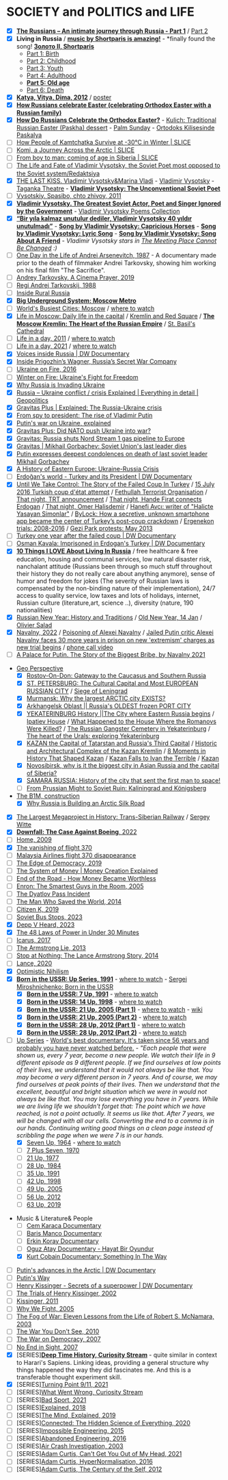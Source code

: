 # SOCIETY and POLITICS and LIFE
- [x] [**The Russians – An intimate journey through Russia - Part 1**](https://www.youtube.com/watch?v=qfuDZEQjro8) / [Part 2](https://www.youtube.com/watch?v=z35dX3EEGko)
- [x] **Living in Russia** / [**music by Shortparis is amazing!**](https://www.youtube.com/watch?v=3cO58tL1CUw&t=1224s) - *finally found the song! [**Золото II, Shortparis**](https://www.youtube.com/watch?v=7BlvIB0jafA)
     - [Part 1: Birth](https://youtu.be/3cO58tL1CUw) 
     - [Part 2: Childhood](https://youtu.be/4IG4eVdhbxI)
     - [Part 3: Youth](https://youtu.be/sRIiTk1nR78)
     - [Part 4: Adulthood](https://youtu.be/he8FGw9e-pc)
     - [**Part 5: Old age**](https://youtu.be/SAnWF6yTaWQ)
     - [Part 6: Death](https://youtu.be/bQN420LIwrc)
- [x] [**Katya, Vitya, Dima, 2012**](https://www.imdb.com/video/vi2836900121/) / [poster](https://nataliaantonova.com/2012/04/18/poster-for-katya-vitya-dima/)
- [x] [**How Russians celebrate Easter (celebrating Orthodox Easter with a Russian family)**](https://www.youtube.com/watch?v=hhFyCJGXNto)
- [x] [**How Do Russians Celebrate the Orthodox Easter?**](https://www.youtube.com/watch?v=aBQptpP5ZOI) - [Kulich: Traditional Russian Easter (Paskha) dessert](https://www.rbth.com/arts/2015/04/12/kulich_traditional_russian_easter_dessert_42539) - [Palm Sunday](https://orthodoxwiki.org/Palm_Sunday) - [Ortodoks Kilisesinde Paskalya](https://www.ortodokslartoplulugu.com/bayramlar-yortular-kutlamalar/ortodoks-kilisesinde-paskalya/)
- [ ] [How People of Kamtchatka Survive at -30°C in Winter | SLICE](https://www.youtube.com/watch?v=lj1cZkZmjSk)
- [ ] [Komi, a Journey Across the Arctic | SLICE](https://www.youtube.com/watch?v=cCfb9vhFcxo)
- [ ] [From boy to man: coming of age in Siberia | SLICE](https://www.youtube.com/watch?v=j4LlzABOEb4)
- [ ] [The Life and Fate of Vladimir Vysotsky, the Soviet Poet most opposed to the Soviet system/Redaktsiya](https://www.youtube.com/watch?v=HxV1jGv5ooc)
- [x] [THE LAST KISS. Vladimir Vysotsky&Marina Vladi](https://www.youtube.com/watch?v=MCnEp2wy7Lo) - [Vladimir Vysotsky](https://en.wikipedia.org/wiki/Vladimir_Vysotsky) - [Taganka Theatre](https://en.wikipedia.org/wiki/Taganka_Theatre) - [**Vladimir Vysotsky: The Unconventional Soviet Poet**](https://eightify.app/summary/russian-politics-and-society/vladimir-vysotsky-the-unconventional-soviet-poet)
- [ ] [Vysotskiy. Spasibo, chto zhivoy, 2011](https://www.imdb.com/title/tt2116974/)
- [x] [**Vladimir Vysotsky. The Greatest Soviet Actor, Poet and Singer Ignored by the Government**](https://www.youtube.com/watch?v=Skb2Of0ih7s) - [Vladimir Vysotsky Poems Collection](https://wysotsky.com)
- [x] [**“Bir yıla kalmaz unutulur dediler, Vladimir Vysotsky 40 yıldır unutulmadı”**](https://www.youtube.com/watch?v=F6qKDdd-Ofw) - [**Song by Vladimir Vysotsky: Capricious Horses**](https://www.youtube.com/watch?v=gfc7t3u9TBQ) - [**Song by Vladimir Vysotsky: Lyric Song**](https://www.youtube.com/watch?v=DW9Q2z8XcnA) - [**Song by Vladimir Vysotsky: Song About A Friend**](https://www.youtube.com/watch?v=CZ5s4vdFhMA) - *Vladimir Vysotsky stars in [The Meeting Place Cannot Be Changed](https://m.imdb.com/title/tt0078655/) :)*
- [ ] [One Day in the Life of Andrei Arsenevitch, 1987](https://www.imdb.com/title/tt0259701/) - A documentary made prior to the death of filmmaker Andrei Tarkovsky, showing him working on his final film "The Sacrifice".
- [ ] [Andrey Tarkovsky. A Cinema Prayer, 2019](https://www.imdb.com/title/tt10850518/)
- [ ] [Regi Andrej Tarkovskij, 1988](https://www.imdb.com/title/tt0095967/)
- [ ] [Inside Rural Russia](https://www.youtube.com/watch?v=AyOAb7wxl3c)
- [x] [**Big Underground System: Moscow Metro**](https://www.youtube.com/watch?v=wnkNvA5SWoc)
- [ ] [World's Busiest Cities: Moscow](https://www.imdb.com/title/tt9772764/) / [where to watch](https://www.dailymotion.com/video/x6syfeo)
- [x] [Life in Moscow: Daily life in the capital](https://www.youtube.com/watch?v=NnFaClkxY0M) / [Kremlin and Red Square](https://whc.unesco.org/en/list/545/) / [**The Moscow Kremlin: The Heart of the Russian Empire**](https://www.youtube.com/watch?v=BPcXNqafKcQ) / [St. Basil's Cathedral](https://www.masterclass.com/articles/st-basils-cathedral-architecture-and-history)
- [ ] [Life in a day, 2011](https://www.imdb.com/title/tt1687247/) / [where to watch](https://www.youtube.com/watch?v=JaFVr_cJJIY)
- [ ] [Life in a day, 2021](https://www.imdb.com/title/tt12706768/) / [where to watch](https://www.youtube.com/watch?v=vcsSc2iksC0)
- [x] [Voices inside Russia | DW Documentary](https://www.youtube.com/watch?v=gep4147pJrQ)
- [x] [Inside Prigozhin’s Wagner, Russia’s Secret War Company](https://www.youtube.com/watch?v=EMXnJMCoFYI)
- [ ] [Ukraine on Fire, 2016](https://www.imdb.com/title/tt5724358/)
- [ ] [Winter on Fire: Ukraine's Fight for Freedom](https://www.imdb.com/title/tt4908644/)
- [x] [Why Russia is Invading Ukraine](https://youtu.be/If61baWF4GE)
- [x] [Russia – Ukraine conflict / crisis Explained | Everything in detail | Geopolitics](https://youtu.be/h2P9AmGcMdM)
- [x] [Gravitas Plus | Explained: The Russia-Ukraine crisis](https://youtu.be/nK-yJD_fAtk)
- [x] [From spy to president: The rise of Vladimir Putin](https://youtu.be/lxMWSmKieuc)
- [x] [Putin's war on Ukraine, explained](https://youtu.be/MVu8QbxafJE)
- [x] [Gravitas Plus: Did NATO push Ukraine into war?](https://youtu.be/TzgPJeYZaOU)
- [x] [Gravitas: Russia shuts Nord Stream 1 gas pipeline to Europe](https://www.youtube.com/watch?v=hlpeZtITgxE)
- [x] [Gravitas | Mikhail Gorbachev: Soviet Union's last leader dies](https://www.youtube.com/watch?v=di8v1ACkvFY)
- [x] [Putin expresses deepest condolences on death of last soviet leader Mikhail Gorbachev](https://www.youtube.com/watch?v=jJ4g_UKS-i8)
- [x] [A History of Eastern Europe: Ukraine-Russia Crisis](https://www.youtube.com/watch?v=l1WL2VJOn2A)
- [ ] [Erdoğan's world - Turkey and its President | DW Documentary](https://www.youtube.com/watch?v=WS99QTC2Hbo)
- [x] [Until We Take Control: The Story of the Failed Coup In Turkey](https://www.youtube.com/watch?v=-z5GeR-hxvg) / [15 July 2016 Turkish coup d'état attempt](https://en.wikipedia.org/wiki/2016_Turkish_coup_d%27état_attempt) / [Fethullah Terrorist Organisation](https://en.wikipedia.org/wiki/Gülen_movement) / [That night, TRT announcement](https://www.youtube.com/watch?v=FZFW0pwQQ2M) / [That night, Hande Firat connects Erdogan](https://www.youtube.com/watch?v=AX6IdZLmh1Q) / [That night, Omer Halisdemir](https://www.youtube.com/watch?v=JL4K6F-FV64) / [Hanefi Avcı: writer of "Halicte Yasayan Simonlar"](https://en.wikipedia.org/wiki/Hanefi_Avcı) / [ByLock: How a secretive, unknown smartphone app became the center of Turkey’s post-coup crackdown](https://www.theverge.com/2018/2/28/17059806/turkey-overthrow-attempt-coup-bylock-app) / [Ergenekon trials: 2008-2016](https://en.wikipedia.org/wiki/Ergenekon_trials) / [Gezi Park protests: May 2013](https://en.wikipedia.org/wiki/Gezi_Park_protests)
- [ ] [Turkey one year after the failed coup | DW Documentary](https://www.youtube.com/watch?v=xOGQR1-TQTc)
- [ ] [Osman Kavala: Imprisoned in Erdogan's Turkey | DW Documentary](https://www.youtube.com/watch?v=G_SvwkqZJAY)
- [x] [**10 Things I LOVE About Living In Russia**](https://youtu.be/CR70e_fSQPk) / free healthcare & free education, housing and communal services, low natural disaster risk, nanchalant attitude (Russians been through so much stuff throughout their history they do not really care about anything anymore), sense of humor and freedom for jokes (The severity of Russian laws is compensated by the non-binding nature of their implementation), 24/7 access to quality service, low taxes and lots of holidays, internet, Russian culture (literature,art, science ..), diversity (nature, 190 nationalities)
- [x] [Russian New Year: History and Traditions](https://www.youtube.com/watch?v=dkC6yBXdQ-4) / [Old New Year, 14 Jan](https://en.wikipedia.org/wiki/Old_New_Year) / [Olivier Salad](https://en.wikipedia.org/wiki/Olivier_salad)
- [x] [Navalny, 2022](https://www.imdb.com/title/tt17041964/) / [Poisoning of Alexei Navalny](https://en.wikipedia.org/wiki/Poisoning_of_Alexei_Navalny) / [Jailed Putin critic Alexei Navalny faces 30 more years in prison on new 'extremism' charges as new trial begins](https://news.sky.com/story/jailed-putin-critic-alexei-navalny-faces-30-more-years-in-prison-on-new-extremism-charges-as-new-trial-begins-12905224) / [phone call video](https://www.youtube.com/watch?v=bme6iimkCOU)
- [ ] [A Palace for Putin. The Story of the Biggest Bribe, by Navalny 2021](https://www.imdb.com/title/tt13875460/)
- [Geo Perspective](https://www.youtube.com/c/GeoPerspective)
     - [x] [Rostov-On-Don: Gateway to the Caucasus and Southern Russia](https://www.youtube.com/watch?v=lQy3AOBAFFg)
     - [x] [ST. PETERSBURG: The Cultural Capital and Most EUROPEAN RUSSIAN CITY](https://m.youtube.com/watch?v=ZeYrjul5SVQ) / [Siege of Leningrad](https://en.wikipedia.org/wiki/Siege_of_Leningrad)
     - [x] [Murmansk: Why the largest ARCTIC city EXISTS?](https://www.youtube.com/watch?v=OR6HpiLuw2s)
     - [x] [Arkhangelsk Oblast || Russia's OLDEST frozen PORT CITY](https://www.youtube.com/watch?v=9EklV8W1Fws)
     - [x] [YEKATERINBURG History ||The City where Eastern Russia begins](https://www.youtube.com/watch?v=jozY9J2jFK8) / [Ipatiev House](https://en.wikipedia.org/wiki/Ipatiev_House) / [What Happened to the House Where the Romanovs Were Killed?](https://www.townandcountrymag.com/society/tradition/a41848741/ipatiev-house-romanov-history/) / [The Russian Gangster Cemetery in Yekaterinburg](https://www.amusingplanet.com/2017/02/the-russian-gangster-cemetery-in.html) / [The heart of the Urals: exploring Yekaterinburg](https://www.lonelyplanet.com/articles/the-heart-of-the-urals-exploring-yekaterinburg)
     - [x] [KAZAN the Capital of Tatarstan and Russia's Third Capital](https://www.youtube.com/watch?v=K8WwnpIZoQU) / [Historic and Architectural Complex of the Kazan Kremlin](https://whc.unesco.org/en/list/980/#:~:text=Built%20on%20a%20site%20inhabited,by%20moats%2C%20ramparts%20and%20stockade.) / [8 Moments in History That Shaped Kazan](https://theculturetrip.com/europe/russia/articles/8-moments-in-history-that-shaped-kazan/) / [Kazan Falls to Ivan the Terrible](https://www.historytoday.com/archive/kazan-falls-ivan-terrible) / [Kazan](https://www.lonelyplanet.com/russia/volga-region/kazan)
     - [x] [Novosibirsk, why is it the biggest city in Asian Russia and the capital of Siberia?](https://www.youtube.com/watch?v=XBUO8ZJ0V_k)
     - [x] [SAMARA RUSSIA: History of the city that sent the first man to space!](https://www.youtube.com/watch?v=yaUdJkNfW0Q)
     - [ ] [From Prussian Might to Soviet Ruin: Kaliningrad and Königsberg](https://www.youtube.com/watch?v=ArMLZ41jVt8)
- [The B1M, construction](https://www.youtube.com/@TheB1M)
     - [x] [Why Russia is Building an Arctic Silk Road](https://www.youtube.com/watch?v=pvy9usF7ohE) 
- [x] [The Largest Megaproject in History: Trans-Siberian Railway](https://www.youtube.com/watch?v=E96mQyxSxfk) / [Sergey Witte](https://en.wikipedia.org/wiki/Sergei_Witte)
- [x] [**Downfall: The Case Against Boeing**, 2022](https://www.imdb.com/title/tt11893274/)
- [ ] [Home, 2009](https://www.imdb.com/title/tt1014762/)
- [x] [The vanishing of flight 370](https://www.youtube.com/watch?v=kd2KEHvK-q8)
- [ ] [Malaysia Airlines flight 370 disappearance](https://www.youtube.com/watch?v=myBmq87fJeQ)
- [ ] [The Edge of Democracy, 2019](https://www.imdb.com/title/tt6016744/)
- [ ] [The System of Money | Money Creation Explained](https://www.youtube.com/watch?v=yLZUVsmUwZY)
- [ ] [End of the Road - How Money Became Worthless](https://www.youtube.com/watch?v=cTMna_vYDJg)
- [ ] [Enron: The Smartest Guys in the Room, 2005](https://www.imdb.com/title/tt1016268/)
- [ ] [The Dyatlov Pass Incident](https://www.youtube.com/watch?v=Ee8iLRVOHDw)
- [ ] [The Man Who Saved the World, 2014](https://www.imdb.com/title/tt2277106/)
- [ ] [Citizen K, 2019](https://www.imdb.com/title/tt10703826/)
- [ ] [Soviet Bus Stops, 2023](https://www.imdb.com/title/tt22697846/)
- [x] [Depp V Heard, 2023](https://www.imdb.com/title/tt27541298/)
- [x] [The 48 Laws of Power in Under 30 Minutes](https://www.youtube.com/watch?v=Su36tpkuo1I)
- [ ] [Icarus, 2017](https://www.imdb.com/title/tt6333060/)
- [ ] [The Armstrong Lie, 2013](https://www.imdb.com/title/tt1638364/)
- [ ] [Stop at Nothing: The Lance Armstrong Story, 2014](https://www.imdb.com/title/tt3511812/)
- [ ] [Lance, 2020](https://www.imdb.com/title/tt11427436/)
- [x] [Optimistic Nihilism](https://www.youtube.com/watch?v=MBRqu0YOH14)
- [x] [**Born in the USSR: Up Series, 1991**](https://www.imdb.com/title/tt4505410/) - [where to watch](https://www.youtube.com/playlist?list=PL28moiaBC-RnotjZknsNMjKj2kaCRUwlo) - [Sergei Miroshnichenko: Born in the USSR](https://cafebabel.com/en/article/sergei-miroshnichenko-born-in-the-ussr-5ae00856f723b35a145e36b0/)
    - [x] [**Born in the USSR: 7 Up, 1991**](https://www.imdb.com/title/tt0374477/) - [where to watch](https://youtu.be/5jgOtDTDWIs?feature=shared)
    - [x] [**Born in the USSR: 14 Up, 1998**](https://www.imdb.com/title/tt0375515/) - [where to watch](https://youtu.be/u_YY7xxyp_M?feature=shared)
    - [x] [**Born in the USSR: 21 Up, 2005 (Part 1)**](https://www.imdb.com/title/tt0814034/) - [where to watch](https://youtu.be/391ljmNeLMQ?feature=shared) - [wiki](https://en.wikipedia.org/wiki/Born_in_the_USSR:_21_Up) 
    - [x] [**Born in the USSR: 21 Up, 2005 (Part 2)**](https://www.imdb.com/title/tt0814034/) - [where to watch](https://youtu.be/q2Hr1rO8ncA?feature=shared)
    - [x] [**Born in the USSR: 28 Up, 2012 (Part 1)**](https://www.imdb.com/title/tt2224083/) - [where to watch](https://youtu.be/2Gs51Xqvahk?feature=shared) 
    - [x] [**Born in the USSR: 28 Up, 2012 (Part 2)**](https://www.imdb.com/title/tt2224083/) - [where to watch](https://youtu.be/mqvk0Zd9Q9k?feature=shared)
- [ ] [Up Series](https://en.wikipedia.org/wiki/Up_(film_series)) - [World's best documentary. It's taken since 56 years and probably you have never watched before.](https://www.youtube.com/watch?v=9r2ZJhJ8zCE) - *"Each people that were shown us, every 7 year, become a new people. We watch their life in 9 different episode as 9 different people. If we find ourselves at low points of their lives, we understand that it would not always be like that. You may become a very different person in 7 years. And of course, we may find ourselves at peak points of their lives. Then we understand that the excellent, beautiful and bright situation which we were in would not always be like that. You may lose everything you have in 7 years. While we are living life we shouldn't forget that: The point which we have reached, is not a point actually. It seems us like that. After 7 years, we will be changed with all our cells. Converting the end to a comma is in our hands. Continuing writing good things on a clean page instead of scribbling the page when we were 7 is in our hands.*
    - [x] [Seven Up, 1964](https://www.imdb.com/title/tt0058578/) - [where to watch](https://www.youtube.com/watch?v=wAsL8nriAOs)
    - [ ] [7 Plus Seven, 1970](https://www.imdb.com/title/tt0066356/)
    - [ ] [21 Up, 1977](https://www.imdb.com/title/tt0075610/)
    - [ ] [28 Up, 1984](https://www.imdb.com/title/tt0088650/)
    - [ ] [35 Up, 1991](https://www.imdb.com/title/tt0101254/)
    - [ ] [42 Up, 1998](https://www.imdb.com/title/tt0164312/)
    - [ ] [49 Up, 2005](https://www.imdb.com/title/tt0473434/)
    - [ ] [56 Up, 2012](https://www.imdb.com/title/tt2147134/)
    - [ ] [63 Up, 2019](https://www.imdb.com/title/tt8929142/)
- Music & Literature& People
    - [ ] [Cem Karaca Documentary](https://www.youtube.com/watch?v=Aj3KnPmvYqM)
    - [ ] [Baris Manco Documentary](https://www.youtube.com/watch?v=oROKKrba-98)
    - [ ] [Erkin Koray Documentary](https://www.youtube.com/watch?v=zjqVWc0vKb0)
    - [ ] [Oguz Atay Documentary - Hayat Bir Oyundur](https://www.youtube.com/watch?v=ZdmXbXkJBcI)  
    - [x] [Kurt Cobain Documentary: Something In The Way](https://www.youtube.com/watch?v=2miQ-cfakpY)
- [ ] [Putin's advances in the Arctic | DW Documentary](https://www.youtube.com/watch?v=W9wyajjYBUc)
- [ ] [Putin's Way](https://www.youtube.com/watch?v=NIgqhU4lkgo)
- [ ] [Henry Kissinger - Secrets of a superpower | DW Documentary](https://www.youtube.com/watch?v=bWVMTKeAwlA)
- [ ] [The Trials of Henry Kissinger, 2002](https://www.imdb.com/title/tt0326306/)
- [ ] [Kissinger, 2011](https://www.imdb.com/title/tt1950222/)
- [ ] [Why We Fight, 2005](https://www.imdb.com/title/tt0436971/)
- [ ] [The Fog of War: Eleven Lessons from the Life of Robert S. McNamara, 2003](https://www.imdb.com/title/tt0317910/)
- [ ] [The War You Don't See, 2010](https://www.imdb.com/title/tt1809387/)
- [ ] [The War on Democracy, 2007](https://www.imdb.com/title/tt1029172/)
- [ ] [No End in Sight, 2007](https://www.imdb.com/title/tt0912593/)
- [x] [SERIES][**Deep Time History, Curiosity Stream**](https://www.imdb.com/title/tt6052190/) - quite similar in context to Harari's Sapiens. Linking ideas, providing a general structure why things happened the way they did fascinates me. And this is a transferable thought experiment skill.
- [x] [SERIES][Turning Point 9/11, 2021](https://www.netflix.com/gb/title/81315804)
- [ ] [SERIES][What Went Wrong, Curiosity Stream](https://curiositystream.com/video/4054)
- [ ] [SERIES][Bad Sport, 2021](https://www.netflix.com/gb/title/81084829)  
- [ ] [SERIES][Explained, 2018](https://www.imdb.com/title/tt8005374/)
- [ ] [SERIES][The Mind, Explained, 2019](https://www.imdb.com/title/tt10810430/)
- [ ] [SERIES][Connected: The Hidden Science of Everything, 2020](https://www.imdb.com/title/tt12753692/)
- [ ] [SERIES][Impossible Engineering, 2015](https://yesterday.uktv.co.uk/shows/impossible-engineering/)
- [ ] [SERIES][Abandoned Engineering, 2016](https://yesterday.uktv.co.uk/shows/abandoned-engineering/)
- [ ] [SERIES][Air Crash Investigation, 2003](https://www.imdb.com/title/tt0386950/)
- [ ] [SERIES][Adam Curtis, Can't Get You Out of My Head, 2021](https://www.imdb.com/title/tt13973190/?ref_=tt_sims_tt_t_1)
- [ ] [SERIES][Adam Curtis, HyperNormalisation, 2016](https://www.imdb.com/title/tt6156350/?ref_=tt_sims_tt_i_2)
- [ ] [SERIES][Adam Curtis, The Century of the Self, 2012](https://www.imdb.com/title/tt0432232/?ref_=tt_sims_tt_t_4)
